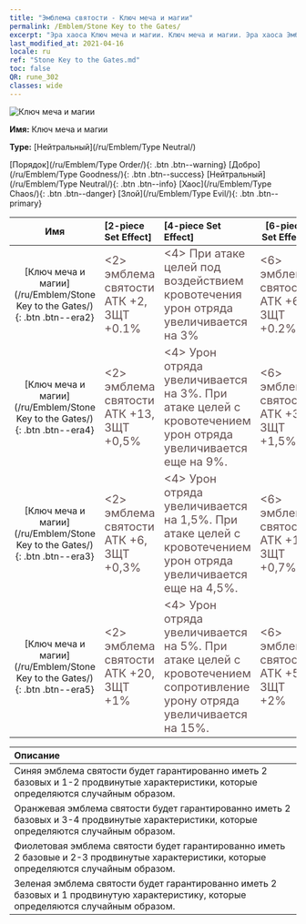 ```yaml
---
title: "Эмблема святости - Ключ меча и магии"
permalink: /Emblem/Stone Key to the Gates/
excerpt: "Эра хаоса Ключ меча и магии. Ключ меча и магии. Эра хаоса Эмблема святости Ключ меча и магии. Эра хаоса Нейтральный Ключ меча и магии"
last_modified_at: 2021-04-16
locale: ru
ref: "Stone Key to the Gates.md"
toc: false
QR: rune_302
classes: wide
---
```


  ![Ключ меча и магии](/images/r/rune_icon_302.png)

 **Имя:** Ключ меча и магии

 **Type:** [Нейтральный](/ru/Emblem/Type Neutral/)

  [Порядок](/ru/Emblem/Type Order/){: .btn .btn--warning}   [Добро](/ru/Emblem/Type Goodness/){: .btn .btn--success}   [Нейтральный](/ru/Emblem/Type Neutral/){: .btn .btn--info}   [Хаос](/ru/Emblem/Type Chaos/){: .btn .btn--danger}   [Злой](/ru/Emblem/Type Evil/){: .btn .btn--primary} 

  |  Имя    | [2-piece Set Effect] | [4-piece Set Effect] | [6-piece Set Effect]  | 
  |:-----------------------:|:-------------------|:-----------------|----------------| 
  | [Ключ меча и магии](/ru/Emblem/Stone Key to the Gates/){: .btn .btn--era2} | <span style="color: #645252;font-size:20px">&lt;2&gt; эмблема святости АТК +2, ЗЩТ +0.1%</span> | <span style="color: #645252;font-size:20px">&lt;4&gt; При атаке целей под воздействием кровотечения урон отряда увеличивается на 3%</span> | <span style="color: #645252;font-size:20px">&lt;6&gt; эмблема святости АТК +6, ЗЩТ +0.2%</span> | 
  | [Ключ меча и магии](/ru/Emblem/Stone Key to the Gates/){: .btn .btn--era4} | <span style="color: #645252;font-size:20px">&lt;2&gt; эмблема святости АТК +13, ЗЩТ +0,5%</span> | <span style="color: #645252;font-size:20px">&lt;4&gt; Урон отряда увеличивается на 3%. При атаке целей с кровотечением урон отряда увеличивается еще на 9%.</span> | <span style="color: #645252;font-size:20px">&lt;6&gt; эмблема святости АТК +30, ЗЩТ +1,5%</span> | 
  | [Ключ меча и магии](/ru/Emblem/Stone Key to the Gates/){: .btn .btn--era3} | <span style="color: #645252;font-size:20px">&lt;2&gt; эмблема святости АТК +6, ЗЩТ +0,3%</span> | <span style="color: #645252;font-size:20px">&lt;4&gt; Урон отряда увеличивается на 1,5%. При атаке целей с кровотечением урон отряда увеличивается еще на 4,5%.</span> | <span style="color: #645252;font-size:20px">&lt;6&gt; эмблема святости АТК +16, ЗЩТ +0,7%</span> | 
  | [Ключ меча и магии](/ru/Emblem/Stone Key to the Gates/){: .btn .btn--era5} | <span style="color: #645252;font-size:20px">&lt;2&gt; эмблема святости АТК +20, ЗЩТ +1%</span> | <span style="color: #645252;font-size:20px">&lt;4&gt; Урон отряда увеличивается на 5%. При атаке целей с кровотечением сопротивление урону отряда увеличивается на 15%.</span> | <span style="color: #645252;font-size:20px">&lt;6&gt; эмблема святости АТК +55, ЗЩТ +2%</span> | 

  |         Описание            | 
  |:-------------------------------|
  | Синяя эмблема святости будет гарантированно иметь 2 базовых и 1-2 продвинутые характеристики, которые определяются случайным образом. |
  | Оранжевая эмблема святости будет гарантированно иметь 2 базовых и 3-4 продвинутые характеристики, которые определяются случайным образом. |
  | Фиолетовая эмблема святости будет гарантированно иметь 2 базовые и 2-3 продвинутые характеристики, которые определяются случайным образом. |
  | Зеленая эмблема святости будет гарантированно иметь 2 базовых и 1 продвинутую характеристику, которые определяются случайным образом. |
